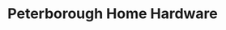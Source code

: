 ---
title: "Peterborough Home Hardware"
url: /peterborough/peterborough-home-hardware/
shop: hardware
---